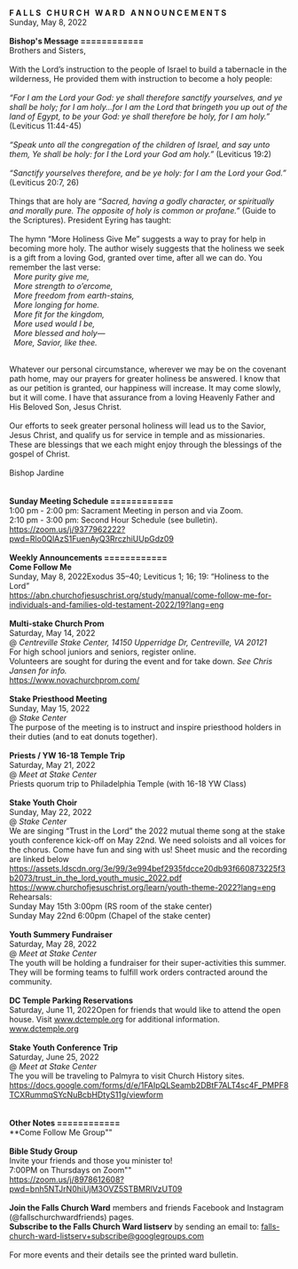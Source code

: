 **F A L L S &nbsp; C H U R C H &nbsp; W A R D &nbsp; A N N O U N C E M E N T S**<br />
Sunday, May 8, 2022<br />
<br />
**Bishop's Message ============**<br />
Brothers and Sisters,<br />
<br />
With the Lord’s instruction to the people of Israel to build a tabernacle in the wilderness, He provided them with instruction to become a holy people:<br />
<br />
*“For I am the Lord your God: ye shall therefore sanctify yourselves, and ye shall be holy; for I am holy...for I am the Lord that bringeth you up out of the land of Egypt, to be your God: ye shall therefore be holy, for I am holy.”* (Leviticus 11:44-45)<br />
<br />
*“Speak unto all the congregation of the children of Israel, and say unto them, Ye shall be holy: for I the Lord your God am holy.”* (Leviticus 19:2)<br />
<br />
*“Sanctify yourselves therefore, and be ye holy: for I am the Lord your God.”* (Leviticus 20:7, 26)<br />
<br />
Things that are holy are *“Sacred, having a godly character, or spiritually and morally pure. The opposite of holy is common or profane.”* (Guide to the Scriptures). President Eyring has taught:<br />
<br />
The hymn “More Holiness Give Me” suggests a way to pray for help in becoming more holy. The author wisely suggests that the holiness we seek is a gift from a loving God, granted over time, after all we can do. You remember the last verse: <br />
&nbsp;&nbsp;*More purity give me,* <br />
&nbsp;&nbsp;*More strength to o’ercome,* <br />
&nbsp;&nbsp;*More freedom from earth-stains,* <br />
&nbsp;&nbsp;*More longing for home.* <br />
&nbsp;&nbsp;*More fit for the kingdom,* <br />
&nbsp;&nbsp;*More used would I be,* <br />
&nbsp;&nbsp;*More blessed and holy—* <br />
&nbsp;&nbsp;*More, Savior, like thee.* <br />
<br />

Whatever our personal circumstance, wherever we may be on the covenant path home, may our prayers for greater holiness be answered. I know that as our petition is granted, our happiness will increase. It may come slowly, but it will come. I have that assurance from a loving Heavenly Father and His Beloved Son, Jesus Christ.<br />
<br />
Our efforts to seek greater personal holiness will lead us to the Savior, Jesus Christ, and qualify us for service in temple and as missionaries. These are blessings that we each might enjoy through the blessings of the gospel of Christ.<br />
<br />
Bishop Jardine<br />
<br />
<br />
**Sunday Meeting Schedule ============**<br />
1:00 pm - 2:00 pm: Sacrament Meeting in person and via Zoom. <br />
2:10 pm - 3:00 pm: Second Hour Schedule (see bulletin). <br />
https://zoom.us/j/9377962222?pwd=Rlo0QlAzS1FuenAyQ3RrczhiUUpGdz09<br />
<br />
**Weekly Announcements ============**<br />
**Come Follow Me**<br />
Sunday, May 8, 2022Exodus 35–40; Leviticus 1; 16; 19: “Holiness to the Lord”<br />
https://abn.churchofjesuschrist.org/study/manual/come-follow-me-for-individuals-and-families-old-testament-2022/19?lang=eng<br />
<br />
**Multi-stake Church Prom**<br />
Saturday, May 14, 2022<br />
@ *Centreville Stake Center, 14150 Upperridge Dr, Centreville, VA 20121*<br />
For high school juniors and seniors, register online.<br />
Volunteers are sought for during the event and for take down. *See Chris Jansen for info.*<br />
https://www.novachurchprom.com/<br />
<br />
**Stake Priesthood Meeting**<br />
Sunday, May 15, 2022<br />
@ *Stake Center*<br />
The purpose of the meeting is to instruct and inspire priesthood holders in their duties (and to eat donuts together).<br />
<br />
**Priests / YW 16-18 Temple Trip**<br />
Saturday, May 21, 2022<br />
@ *Meet at Stake Center*<br />
Priests quorum trip to Philadelphia Temple (with 16-18 YW Class)<br />
<br />
**Stake Youth Choir**<br />
Sunday, May 22, 2022<br />
@ *Stake Center*<br />
We are singing “Trust in the Lord” the 2022 mutual theme song at the stake youth conference kick-off on May 22nd.  We need soloists and all voices for the chorus.  Come have fun and sing with us!  Sheet music and the recording are linked below<br />
https://assets.ldscdn.org/3e/99/3e994bef2935fdcce20db93f660873225f3b2073/trust_in_the_lord_youth_music_2022.pdf<br />
https://www.churchofjesuschrist.org/learn/youth-theme-2022?lang=eng<br />
Rehearsals:<br />
Sunday May 15th 3:00pm (RS room of the stake center)<br />
Sunday May 22nd 6:00pm (Chapel of the stake center)<br />
<br />
**Youth Summery Fundraiser**<br />
Saturday, May 28, 2022<br />
@ *Meet at Stake Center*<br />
The youth will be holding a fundraiser for their super-activities this summer. They will be forming teams to fulfill work orders contracted around the community.  <br />
<br />
**DC Temple Parking Reservations**<br />
Saturday, June 11, 2022Open for friends that would like to attend the open house. Visit www.dctemple.org for additional information.<br />
www.dctemple.org<br />
<br />
**Stake Youth Conference Trip**<br />
Saturday, June 25, 2022<br />
@ *Meet at Stake Center*<br />
The you will be traveling to Palmyra to visit Church History sites. <br />
https://docs.google.com/forms/d/e/1FAIpQLSeamb2DBtF7ALT4sc4F_PMPF8TCXRummqSYcNuBcbHDtyS11g/viewform<br />
<br />
<br />
**Other Notes ============**<br />
**Come Follow Me Group""<br />
<br />
**Bible Study Group**<br />
Invite your friends and those you minister to!<br />
7:00PM on Thursdays on Zoom""<br />
https://zoom.us/j/8978612608?pwd=bnh5NTJrN0hiUjM3OVZ5STBMRlVzUT09<br />
<br />
 **Join the Falls Church Ward** members and friends Facebook and Instagram (@fallschurchwardfriends) pages.  <br />
 **Subscribe to the Falls Church Ward listserv** by sending an email to: falls-church-ward-listserv+subscribe@googlegroups.com  <br />
<br />
For more events and their details see the printed ward bulletin.  <br />
<br />
<br />
